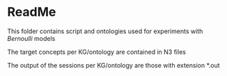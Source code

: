 # ReadMe

This folder contains script and ontologies used for experiments with _Bernoulli_ models

The target concepts per KG/ontology are contained in N3 files

The output of the sessions per KG/ontology are those with extension *.out